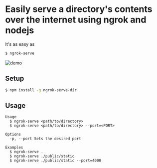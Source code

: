 # Easily serve a directory's contents over the internet using ngrok and nodejs

It's as easy as

```bash
$ ngrok-serve
```

![demo](https://cl.ly/3W1E3H183517/Screen%20Recording%202017-05-17%20at%2008.47%20AM.gif)

## Setup

```bash
$ npm install -g ngrok-serve-dir
```

## Usage

```
Usage
  $ ngrok-serve <path/to/directory>
  $ ngrok-serve <path/to/directory> --port=<PORT>

Options
  -p, --port Sets the desired port 

Examples
  $ ngrok-serve .
  $ ngrok-serve ./public/static
  $ ngrok-serve ./public/static --port=4000
```
